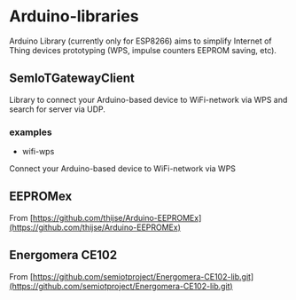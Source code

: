 # Arduino-libraries
Arduino Library (currently only for ESP8266) aims to simplify Internet of Thing devices prototyping (WPS, impulse counters EEPROM saving, etc).

## SemIoTGatewayClient

Library to connect your Arduino-based device to WiFi-network via WPS and search for server via UDP.

### examples

+ wifi-wps

Connect your Arduino-based device to WiFi-network via WPS

## EEPROMex

From [https://github.com/thijse/Arduino-EEPROMEx](https://github.com/thijse/Arduino-EEPROMEx)

## Energomera CE102

From [https://github.com/semiotproject/Energomera-CE102-lib.git](https://github.com/semiotproject/Energomera-CE102-lib.git)
